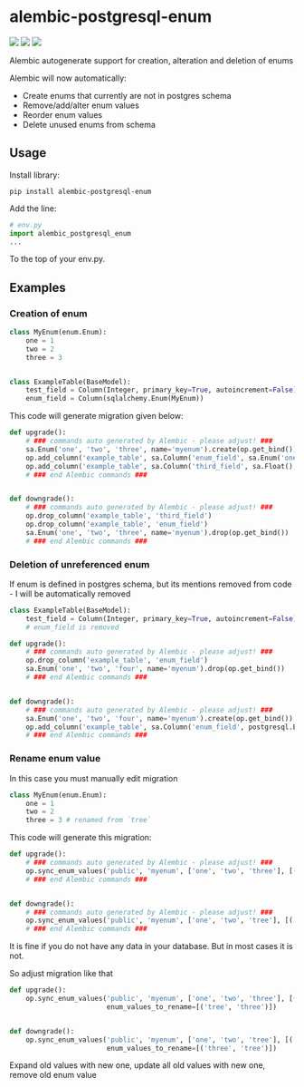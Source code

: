 # alembic-postgresql-enum
[<img src="https://img.shields.io/pypi/pyversions/alembic-postgresql-enum">](https://pypi.org/project/alembic-postgresql-enum/)
[<img src="https://img.shields.io/pypi/v/alembic-postgresql-enum">](https://pypi.org/project/alembic-postgresql-enum/)
[<img src="https://img.shields.io/pypi/l/alembic-postgresql-enum">](https://pypi.org/project/alembic-postgresql-enum/)

Alembic autogenerate support for creation, alteration and deletion of enums

Alembic will now automatically:
- Create enums that currently are not in postgres schema
- Remove/add/alter enum values
- Reorder enum values
- Delete unused enums from schema

## Usage

Install library:
```
pip install alembic-postgresql-enum
```

Add the line:

```python 
# env.py
import alembic_postgresql_enum
...
```

To the top of your env.py.

## Examples

### Creation of enum
```python
class MyEnum(enum.Enum):
    one = 1
    two = 2
    three = 3


class ExampleTable(BaseModel):
    test_field = Column(Integer, primary_key=True, autoincrement=False)
    enum_field = Column(sqlalchemy.Enum(MyEnum))
```
This code will generate migration given below: 
```python
def upgrade():
    # ### commands auto generated by Alembic - please adjust! ###
    sa.Enum('one', 'two', 'three', name='myenum').create(op.get_bind())
    op.add_column('example_table', sa.Column('enum_field', sa.Enum('one', 'two', 'three', name='myenum'), nullable=False))
    op.add_column('example_table', sa.Column('third_field', sa.Float(), nullable=True))
    # ### end Alembic commands ###


def downgrade():
    # ### commands auto generated by Alembic - please adjust! ###
    op.drop_column('example_table', 'third_field')
    op.drop_column('example_table', 'enum_field')
    sa.Enum('one', 'two', 'three', name='myenum').drop(op.get_bind())
    # ### end Alembic commands ###
```

### Deletion of unreferenced enum
If enum is defined in postgres schema, but its mentions removed from code - I will be automatically removed
```python
class ExampleTable(BaseModel):
    test_field = Column(Integer, primary_key=True, autoincrement=False)
    # enum_field is removed
```

```python
def upgrade():
    # ### commands auto generated by Alembic - please adjust! ###
    op.drop_column('example_table', 'enum_field')
    sa.Enum('one', 'two', 'four', name='myenum').drop(op.get_bind())
    # ### end Alembic commands ###


def downgrade():
    # ### commands auto generated by Alembic - please adjust! ###
    sa.Enum('one', 'two', 'four', name='myenum').create(op.get_bind())
    op.add_column('example_table', sa.Column('enum_field', postgresql.ENUM('one', 'two', 'four', name='myenum'), autoincrement=False, nullable=True))
    # ### end Alembic commands ###
```

### Rename enum value
In this case you must manually edit migration

```python
class MyEnum(enum.Enum):
    one = 1
    two = 2
    three = 3 # renamed from `tree`
```

This code will generate this migration:
```python
def upgrade():
    # ### commands auto generated by Alembic - please adjust! ###
    op.sync_enum_values('public', 'myenum', ['one', 'two', 'three'], [('example_table', 'enum_field')])
    # ### end Alembic commands ###


def downgrade():
    # ### commands auto generated by Alembic - please adjust! ###
    op.sync_enum_values('public', 'myenum', ['one', 'two', 'tree'], [('example_table', 'enum_field')])
    # ### end Alembic commands ###
```

It is fine if you do not have any data in your database. 
But in most cases it is not.

So adjust migration like that

```python
def upgrade():
    op.sync_enum_values('public', 'myenum', ['one', 'two', 'three'], [('example_table', 'enum_field')],
                        enum_values_to_rename=[('tree', 'three')])


def downgrade():
    op.sync_enum_values('public', 'myenum', ['one', 'two', 'tree'], [('example_table', 'enum_field')],
                        enum_values_to_rename=[('three', 'tree')])
```

Expand old values with new one, update all old values with new one, remove old enum value 